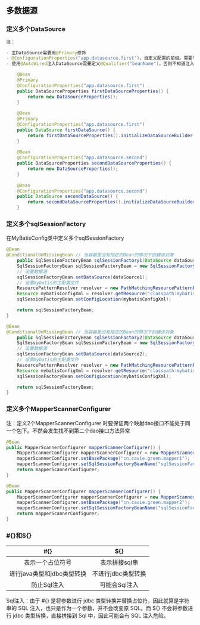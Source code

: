 ## 多数据源

### 定义多个DataSource

```java
注：

- 主DataSource需要用@Primary修饰
- @ConfigurationProperties("app.datasource.first")，自定义配置的前缀。需要导入spring-boot-configuration-processor依赖
- 使用@AutoWired注入DataSource需要定义@Qualifier("beanName")，否则不知道注入哪一个DataSource。

    @Bean
    @Primary
    @ConfigurationProperties("app.datasource.first")
    public DataSourceProperties firstDataSourceProperties() {
    	return new DataSourceProperties();
    }
    
    @Bean
    @Primary
    @ConfigurationProperties("app.datasource.first")
    public DataSource firstDataSource() {
    	return firstDataSourceProperties().initializeDataSourceBuilder().build();
    }
    
    @Bean
    @ConfigurationProperties("app.datasource.second")
    public DataSourceProperties secondDataSourceProperties() {
    	return new DataSourceProperties();
    }
    
    @Bean
    @ConfigurationProperties("app.datasource.second")
    public DataSource secondDataSource() {
    	return secondDataSourceProperties().initializeDataSourceBuilder().build();
    }

```

### 定义多个sqlSessionFactory

在MyBatisConfig类中定义多个sqlSessionFactory

```java
@Bean
@ConditionalOnMissingBean // 当容器里没有指定的Bean的情况下创建该对象
    public SqlSessionFactoryBean sqlSessionFactory1(DataSource dataSource) {
    SqlSessionFactoryBean sqlSessionFactoryBean = new SqlSessionFactoryBean();
    // 设置数据源
    sqlSessionFactoryBean.setDataSource(dataSource1);
    // 设置mybatis的主配置文件
    ResourcePatternResolver resolver = new PathMatchingResourcePatternResolver();
    Resource mybatisConfigXml = resolver.getResource("classpath:mybatis/sqlMapConfig.xml");
    sqlSessionFactoryBean.setConfigLocation(mybatisConfigXml);

    return sqlSessionFactoryBean;
}

@Bean
@ConditionalOnMissingBean // 当容器里没有指定的Bean的情况下创建该对象
    public SqlSessionFactoryBean sqlSessionFactory2(DataSource dataSource) {
    SqlSessionFactoryBean sqlSessionFactoryBean = new SqlSessionFactoryBean();
    // 设置数据源
    sqlSessionFactoryBean.setDataSource(dataSource2);
    // 设置mybatis的主配置文件
    ResourcePatternResolver resolver = new PathMatchingResourcePatternResolver();
    Resource mybatisConfigXml = resolver.getResource("classpath:mybatis/sqlMapConfig.xml");
    sqlSessionFactoryBean.setConfigLocation(mybatisConfigXml);

    return sqlSessionFactoryBean;
}
```

### 定义多个MapperScannerConfigurer 

注：定义2个MapperScannerConfigurer 时要保证两个映射dao接口不能处于同一个包下。不然会发生找不到第二个dao接口方法异常 

```java
@Bean
public MapperScannerConfigurer mapperScannerConfigurer() {
    MapperScannerConfigurer mapperScannerConfigurer = new MapperScannerConfigurer();
    mapperScannerConfigurer.setBasePackage("cn.cavie.green.mapper1");
    mapperScannerConfigurer.setSqlSessionFactoryBeanName("sqlSessionFactory1");
    return mapperScannerConfigurer;
}

@Bean
public MapperScannerConfigurer mapperScannerConfigurer() {
    MapperScannerConfigurer mapperScannerConfigurer = new MapperScannerConfigurer();
    mapperScannerConfigurer.setBasePackage("cn.cavie.green.mapper2");
    mapperScannerConfigurer.setSqlSessionFactoryBeanName("sqlSessionFactory2");
    return mapperScannerConfigurer;
}
```



### #{}和${}

|            #{}             |        ${}         |
| :------------------------: | :----------------: |
|      表示一个占位符号      |   表示拼接sql串    |
| 进行java类型和jdbc类型转换 | 不进行jdbc类型转换 |
|        防止Sql注入         |   可能会Sql注入    |

Sql注入：由于 #{} 是将参数进行 jdbc 类型转换并替换占位符，因此就算是字符串的 SQL 注入，也只是作为一个参数，并不会改变原 SQL。而 ${} 不会将参数进行 jdbc 类型转换，直接拼接到 Sql 中，因此可能会有 SQL 注入危险。


